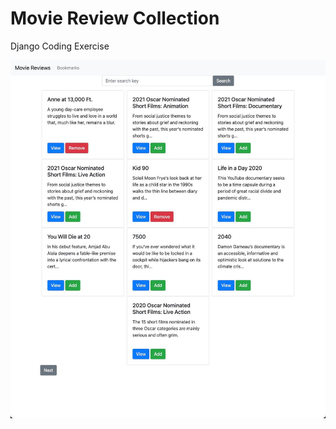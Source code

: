 # Movie Review Collection
Django Coding Exercise

![alt text](https://github.com/m1say/movie-reviews/blob/main/landing.jpg)
